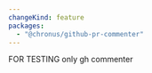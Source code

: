 ```yaml
---
changeKind: feature
packages:
  - "@chronus/github-pr-commenter"
---
```


FOR TESTING only gh commenter
